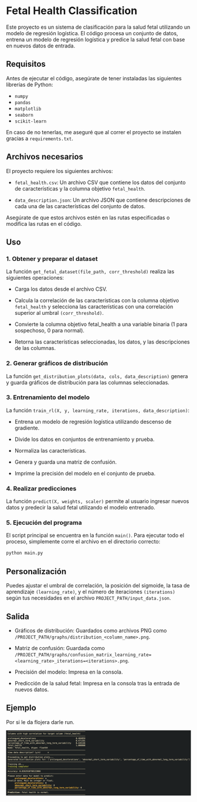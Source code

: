 # Fetal Health Classification

Este proyecto es un sistema de clasificación para la salud fetal utilizando un modelo de regresión logística. El código procesa un conjunto de datos, entrena un modelo de regresión logística y predice la salud fetal con base en nuevos datos de entrada.

## Requisitos

Antes de ejecutar el código, asegúrate de tener instaladas las siguientes librerías de Python:

- `numpy`
- `pandas`
- `matplotlib`
- `seaborn`
- `scikit-learn`

En caso de no tenerlas, me aseguré que al correr el proyecto se instalen gracias a `requirements.txt`.

## Archivos necesarios

El proyecto requiere los siguientes archivos:

- `fetal_health.csv`: Un archivo CSV que contiene los datos del conjunto de características y la columna objetivo `fetal_health`.

- `data_description.json`: Un archivo JSON que contiene descripciones de cada una de las características del conjunto de datos.

Asegúrate de que estos archivos estén en las rutas especificadas o modifica las rutas en el código.

## Uso

### 1. Obtener y preparar el dataset
La función `get_fetal_dataset(file_path, corr_threshold)` realiza las siguientes operaciones:

- Carga los datos desde el archivo CSV.

- Calcula la correlación de las características con la columna objetivo `fetal_health` y selecciona las características con una correlación superior al umbral `(corr_threshold)`.

- Convierte la columna objetivo fetal_health a una variable binaria (1 para sospechoso, 0 para normal).

- Retorna las características seleccionadas, los datos, y las descripciones de las columnas.

### 2. Generar gráficos de distribución
La función `get_distribution_plots(data, cols, data_description)` genera y guarda gráficos de distribución para las columnas seleccionadas.

### 3. Entrenamiento del modelo
La función `train_rl(X, y, learning_rate, iterations, data_description)`:

- Entrena un modelo de regresión logística utilizando descenso de gradiente.

- Divide los datos en conjuntos de entrenamiento y prueba.

- Normaliza las características.

- Genera y guarda una matriz de confusión.

- Imprime la precisión del modelo en el conjunto de prueba.

### 4. Realizar predicciones
La función `predict(X, weights, scaler)` permite al usuario ingresar nuevos datos y predecir la salud fetal utilizando el modelo entrenado.

### 5. Ejecución del programa
El script principal se encuentra en la función `main()`. Para ejecutar todo el proceso, simplemente corre el archivo en el directorio correcto:

```bash
python main.py
```

## Personalización
Puedes ajustar el umbral de correlación, la posición del sigmoide, la tasa de aprendizaje `(learning_rate)`, y el número de iteraciones `(iterations)` según tus necesidades en el archivo `PROJECT_PATH/input_data.json`.

## Salida
- Gráficos de distribución: Guardados como archivos PNG como `/PROJECT_PATH/graphs/distribution_<column_name>.png`.

- Matriz de confusión: Guardada como `/PROJECT_PATH/graphs/confusion_matrix_learning_rate=<learning_rate>_iterations=<iterations>.png`.

- Precisión del modelo: Impresa en la consola.

- Predicción de la salud fetal: Impresa en la consola tras la entrada de nuevos datos.

## Ejemplo

Por si le da flojera darle run.

![Texto alternativo](run_example.png)
